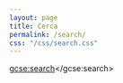 ```yaml
---
layout: page
title: Cerca
permalink: /search/
css: "/css/search.css"
---
```

<div id="google-custom-search">
    
<script>
  (function() {
    var cx = '014020732301088317916:amxa0vslvf8';
    var gcse = document.createElement('script');
    gcse.type = 'text/javascript';
    gcse.async = true;
    gcse.src = 'https://cse.google.com/cse.js?cx=' + cx;
    var s = document.getElementsByTagName('script')[0];
    s.parentNode.insertBefore(gcse, s);
  })();
</script>
<gcse:search></gcse:search>
    
    
</div>
